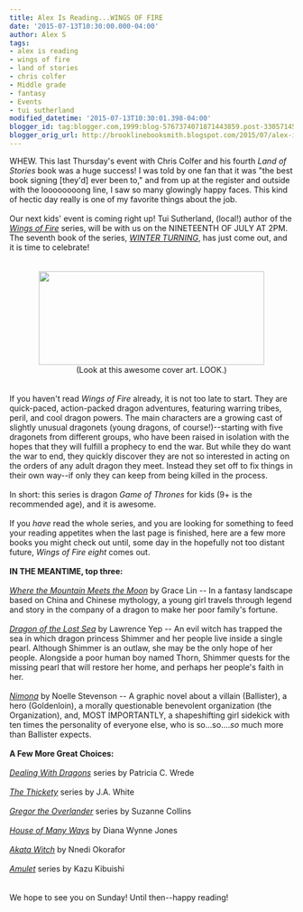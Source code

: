```yaml
---
title: Alex Is Reading...WINGS OF FIRE
date: '2015-07-13T10:30:00.000-04:00'
author: Alex S
tags:
- alex is reading
- wings of fire
- land of stories
- chris colfer
- Middle grade
- fantasy
- Events
- tui sutherland
modified_datetime: '2015-07-13T10:30:01.398-04:00'
blogger_id: tag:blogger.com,1999:blog-5767374071871443859.post-330571454905471709
blogger_orig_url: http://brooklinebooksmith.blogspot.com/2015/07/alex-is-readingwings-of-fire.html
---
```


<div dir="ltr" style="text-align: left;" trbidi="on">WHEW. This last Thursday's event with Chris Colfer and his fourth <i>Land of Stories</i> book was a huge success! I was told by one fan that it was "the best book signing [they'd] ever been to," and from up at the register and outside with the loooooooong line, I saw so many glowingly happy faces. This kind of hectic day really is one of my favorite things about the job.<br /><br />Our next kids' event is coming right up! Tui Sutherland, (local!) author of the <i><a href="http://www.brooklinebooksmith-shop.com/book/9780545349239">Wings of Fire</a></i> series, will be with us on the NINETEENTH OF JULY AT 2PM. The seventh book of the series, <i><a href="http://www.brooklinebooksmith-shop.com/book/9780545685375">WINTER TURNING</a></i>, has just come out, and it is time to celebrate!<br /><br /><br /><div class="separator" style="clear: both; text-align: center;"><a href="http://vignette3.wikia.nocookie.net/wingsoffire/images/5/50/Wiki-background/revision/latest?cb=20150115221554" imageanchor="1" style="margin-left: 1em; margin-right: 1em;"><img border="0" src="http://vignette3.wikia.nocookie.net/wingsoffire/images/5/50/Wiki-background/revision/latest?cb=20150115221554" height="166" width="400" /></a></div><div style="text-align: center;">(Look at this awesome cover art. LOOK.)</div><br /><br />If you haven't read <i>Wings of Fire</i> already, it is not too late to start. They are quick-paced, action-packed dragon adventures, featuring warring tribes, peril, and cool dragon powers. The main characters are a growing cast of slightly unusual dragonets (young dragons, of course!)--starting with five dragonets from different groups, who have been raised in isolation with the hopes that they will fulfill a prophecy to end the war. But while they do want the war to end, they quickly discover they are not so interested in acting on the orders of any adult dragon they meet. Instead they set off to fix things in their own way--if only they can keep from being killed in the process.<br /><br />In short: this series is dragon <i>Game of Thrones</i> for kids (9+ is the recommended age), and it is awesome.<br /><br />If you <i>have</i> read the whole series, and you are looking for something to feed your reading appetites when the last page is finished, here are a few more books you might check out until, some day in the hopefully not too distant future, <i>Wings of Fire</i> <i>eight</i> comes out.<br /><br /><b>IN THE MEANTIME, top three: </b><br /><br /><i><a href="http://www.brooklinebooksmith-shop.com/book/9780316038638">Where the Mountain Meets the Moon</a></i> by Grace Lin -- In a fantasy landscape based on China and Chinese mythology, a young girl travels through legend and story in the company of a dragon to make her poor family's fortune.<br /><br /><i><a href="http://www.brooklinebooksmith-shop.com/book/9780064402279">Dragon of the Lost Sea</a> </i>by Lawrence Yep -- An evil witch has trapped the sea in which dragon princess Shimmer and her people live inside a single pearl. Although Shimmer is an outlaw, she may be the only hope of her people. Alongside a poor human boy named Thorn, Shimmer quests for the missing pearl that will restore her home, and perhaps her people's faith in her.<br /><br /><i><a href="http://www.brooklinebooksmith-shop.com/book/9780062278227">Nimona</a></i> by Noelle Stevenson -- A graphic novel about a villain (Ballister), a hero (Goldenloin), a morally questionable benevolent organization (the Organization), and, MOST IMPORTANTLY, a shapeshifting girl sidekick with ten times the personality of everyone else, who is so...so....<i>so</i> much more than Ballister expects.<br /><br /><b>A Few More Great Choices:</b><br /><br /><i><a href="http://www.brooklinebooksmith-shop.com/book/9780152045661">Dealing With Dragons</a></i> series by Patricia C. Wrede <br /><br /><i><a href="http://www.brooklinebooksmith-shop.com/book/9780062257239">The Thickety</a></i> series by J.A. White<br /><br /><i><a href="http://www.brooklinebooksmith-shop.com/book/9780439678131">Gregor the Overlander</a></i> series by Suzanne Collins<br /><br /><i><a href="http://www.brooklinebooksmith-shop.com/book/9780061477973">House of Many Ways</a></i> by Diana Wynne Jones<br /><br /><i><a href="http://www.brooklinebooksmith-shop.com/book/9780670011964">Akata Witch</a></i> by Nnedi Okorafor<br /><br /><i><a href="http://www.brooklinebooksmith-shop.com/book/9780545433150">Amulet</a></i> series by Kazu Kibuishi<br /><br /><br />We hope to see you on Sunday! Until then--happy reading!</div>